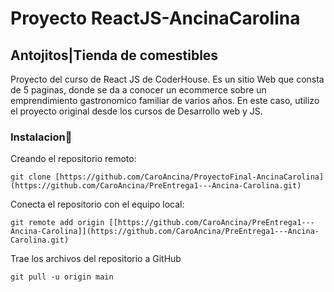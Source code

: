 # Proyecto ReactJS-AncinaCarolina
## **Antojitos|Tienda de comestibles**

Proyecto del curso de React JS de CoderHouse. Es un sitio Web que consta de 5 paginas, donde se da a conocer un ecommerce sobre un emprendimiento gastronomico familiar de varios años. En este caso, utilizo el proyecto original desde los cursos de Desarrollo web y JS.

### **Instalacion**:wrench:


Creando el repositorio remoto:
```
git clone [https://github.com/CaroAncina/ProyectoFinal-AncinaCarolina](https://github.com/CaroAncina/PreEntrega1---Ancina-Carolina.git)
```
Conecta el repositorio con el equipo local:
```
git remote add origin [[https://github.com/CaroAncina/PreEntrega1---Ancina-Carolina]](https://github.com/CaroAncina/PreEntrega1---Ancina-Carolina.git)
```
Trae los archivos del repositorio a GitHub
```
git pull -u origin main
```

